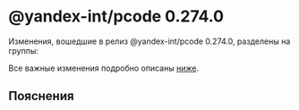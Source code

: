 # @yandex-int/pcode 0.274.0

<!-- ЧЕЛОВЕЧЕСКОЕ ВСТУПЛЕНИЕ -->

Изменения, вошедшие в релиз @yandex-int/pcode 0.274.0, разделены на группы:

Все важные изменения подробно описаны [ниже](#Пояснения).

## Пояснения

